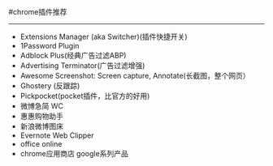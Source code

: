 #chrome插件推荐
<hr>

 - Extensions Manager (aka Switcher)(插件快捷开关)
 - 1Password Plugin
 - Adblock Plus(经典广告过滤ABP)
 - Advertising Terminator(广告过滤增强)
 - Awesome Screenshot: Screen capture, Annotate(长截图，整个网页）
 - Ghostery (反跟踪)
 - Pickpocket(pocket插件，比官方的好用)
 - 微博急简 WC
 - 惠惠购物助手
 - 新浪微博图床
 - Evernote Web Clipper
 - office online
 - chrome应用商店 google系列产品
